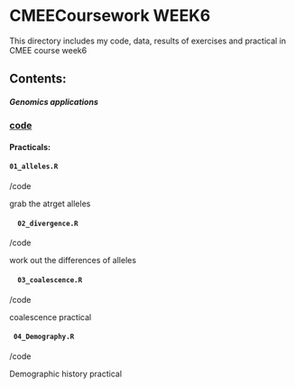 CMEECoursework WEEK6
==
This directory includes my code, data, results of exercises and practical in CMEE course week6


## Contents:

##### Genomics applications

### [**code**](https://github.com/ys219/CMEECoursework/tree/master/WEEK6/code)

#### Practicals:

#### `01_alleles.R`
/code 

grab the atrget alleles



#### ` 	02_divergence.R`
/code

work out the differences of alleles

#### ` 	03_coalescence.R`
/code

coalescence practical

#### ` 04_Demography.R`
/code

Demographic history practical

